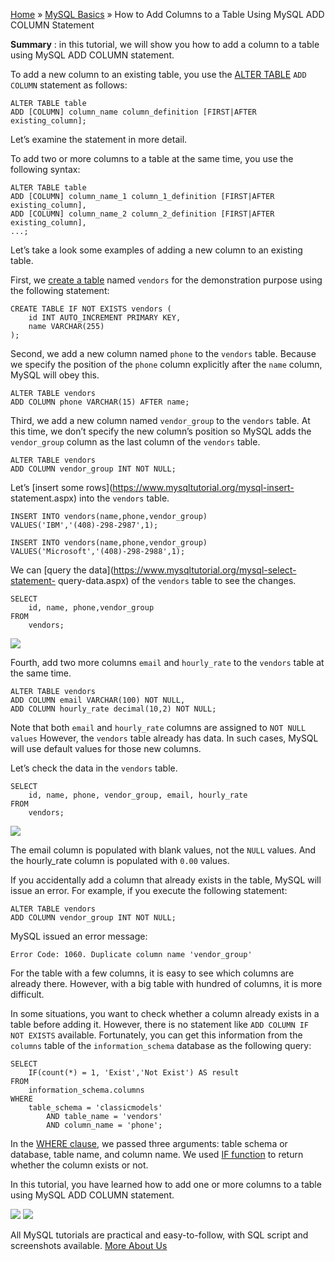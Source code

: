 

[Home](https://www.mysqltutorial.org/) » [MySQL
Basics](https://www.mysqltutorial.org/mysql-basics/) » How to Add Columns to a
Table Using MySQL ADD COLUMN Statement



 **Summary** : in this tutorial, we will show you how to add a column to a
table using MySQL ADD COLUMN statement.



To add a new column to an existing table, you use the [ALTER
TABLE](https://www.mysqltutorial.org/mysql-alter-table.aspx) `ADD COLUMN`
statement as follows:


    
    
    ALTER TABLE table
    ADD [COLUMN] column_name column_definition [FIRST|AFTER existing_column];



Let’s examine the statement in more detail.



To add two or more columns to a table at the same time, you use the following
syntax:


    
    
    ALTER TABLE table
    ADD [COLUMN] column_name_1 column_1_definition [FIRST|AFTER existing_column],
    ADD [COLUMN] column_name_2 column_2_definition [FIRST|AFTER existing_column],
    ...;
    
    



Let’s take a look some examples of adding a new column to an existing table.



First, we [create a table](https://www.mysqltutorial.org/mysql-create-table/)
named `vendors` for the demonstration purpose using the following statement:


    
    
    CREATE TABLE IF NOT EXISTS vendors (
        id INT AUTO_INCREMENT PRIMARY KEY,
        name VARCHAR(255)
    );



Second, we add a new column named `phone` to the `vendors` table. Because we
specify the position of the `phone` column explicitly after the `name` column,
MySQL will obey this.


    
    
    ALTER TABLE vendors
    ADD COLUMN phone VARCHAR(15) AFTER name;
    



Third, we add a new column named `vendor_group` to the `vendors` table. At
this time, we don’t specify the new column’s position so MySQL adds the
`vendor_group` column as the last column of the `vendors` table.


    
    
    ALTER TABLE vendors
    ADD COLUMN vendor_group INT NOT NULL;



Let’s [insert some rows](https://www.mysqltutorial.org/mysql-insert-
statement.aspx) into the `vendors` table.


    
    
    INSERT INTO vendors(name,phone,vendor_group)
    VALUES('IBM','(408)-298-2987',1);
    
    INSERT INTO vendors(name,phone,vendor_group)
    VALUES('Microsoft','(408)-298-2988',1);



We can [query the data](https://www.mysqltutorial.org/mysql-select-statement-
query-data.aspx) of the `vendors` table to see the changes.


    
    
    SELECT 
        id, name, phone,vendor_group
    FROM
        vendors;
    

![](https://www.mysqltutorial.org/wp-content/uploads/2015/10/MySQL-ADD-COLUMN-example.jpg)


Fourth, add two more columns `email` and `hourly_rate` to the `vendors` table
at the same time.


    
    
    ALTER TABLE vendors
    ADD COLUMN email VARCHAR(100) NOT NULL,
    ADD COLUMN hourly_rate decimal(10,2) NOT NULL;



Note that both `email` and `hourly_rate` columns are assigned to `NOT NULL
values` However, the `vendors` table already has data. In such cases, MySQL
will use default values for those new columns.  
  
Let’s check the data in the `vendors` table.


    
    
    SELECT 
        id, name, phone, vendor_group, email, hourly_rate
    FROM
        vendors;

![](https://www.mysqltutorial.org/wp-content/uploads/2015/10/MySQL-ADD-COLUMN-with-default-values.jpg)


The email column is populated with blank values, not the `NULL` values. And
the hourly_rate column is populated with `0.00` values.



If you accidentally add a column that already exists in the table, MySQL will
issue an error. For example, if you execute the following statement:


    
    
    ALTER TABLE vendors
    ADD COLUMN vendor_group INT NOT NULL;



MySQL issued an error message:


    
    
    Error Code: 1060. Duplicate column name 'vendor_group'



For the table with a few columns, it is easy to see which columns are already
there. However, with a big table with hundred of columns, it is more
difficult.



In some situations, you want to check whether a column already exists in a
table before adding it. However, there is no statement like `ADD COLUMN IF NOT
EXISTS` available. Fortunately, you can get this information from the
`columns` table of the `information_schema` database as the following query:


    
    
    SELECT 
        IF(count(*) = 1, 'Exist','Not Exist') AS result
    FROM
        information_schema.columns
    WHERE
        table_schema = 'classicmodels'
            AND table_name = 'vendors'
            AND column_name = 'phone';



In the [WHERE clause](https://www.mysqltutorial.org/mysql-where/), we passed
three arguments: table schema or database, table name, and column name. We
used [IF function](https://www.mysqltutorial.org/mysql-if-function.aspx) to
return whether the column exists or not.



In this tutorial, you have learned how to add one or more columns to a table
using MySQL ADD COLUMN statement.

![](https://www.mysqltutorial.org/wp-content/themes/evolution/img/left.svg)
![](https://www.mysqltutorial.org/wp-content/themes/evolution/img/right.svg)


All MySQL tutorials are practical and easy-to-follow, with SQL script and
screenshots available. [More About Us](/about-us/)

